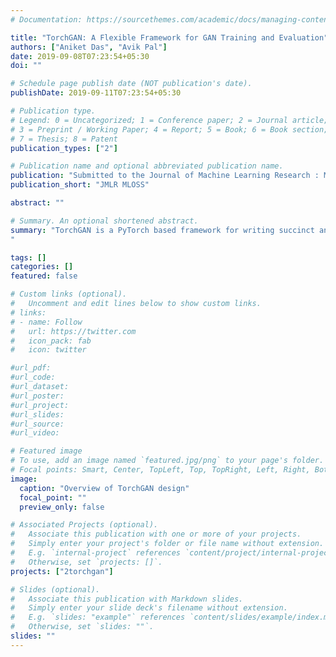 ```yaml
---
# Documentation: https://sourcethemes.com/academic/docs/managing-content/

title: "TorchGAN: A Flexible Framework for GAN Training and Evaluation"
authors: ["Aniket Das", "Avik Pal"]
date: 2019-09-08T07:23:54+05:30
doi: ""

# Schedule page publish date (NOT publication's date).
publishDate: 2019-09-11T07:23:54+05:30

# Publication type.
# Legend: 0 = Uncategorized; 1 = Conference paper; 2 = Journal article;
# 3 = Preprint / Working Paper; 4 = Report; 5 = Book; 6 = Book section;
# 7 = Thesis; 8 = Patent
publication_types: ["2"]

# Publication name and optional abbreviated publication name.
publication: "Submitted to the Journal of Machine Learning Research : Machine Learning Open Source Software"
publication_short: "JMLR MLOSS"

abstract: ""

# Summary. An optional shortened abstract.
summary: "TorchGAN is a PyTorch based framework for writing succinct and comprehensible code for training and evaluation of Generative Adversarial Networks. The framework's modular design allows effortless customization of the model architecture, loss functions, training paradigms, and evaluation metrics and its features bear almost zero overhead over vanilla PyTorch. Currently submitted to *Journal of Machine Learning Research: Machine Learning Open Source Software (JMLR MLOSS)*. An arXiv preprint is available [here](https://arxiv.org/pdf/1909.03410.pdf)
"

tags: []
categories: []
featured: false

# Custom links (optional).
#   Uncomment and edit lines below to show custom links.
# links:
# - name: Follow
#   url: https://twitter.com
#   icon_pack: fab
#   icon: twitter

#url_pdf:
#url_code:
#url_dataset:
#url_poster:
#url_project:
#url_slides:
#url_source:
#url_video:

# Featured image
# To use, add an image named `featured.jpg/png` to your page's folder. 
# Focal points: Smart, Center, TopLeft, Top, TopRight, Left, Right, BottomLeft, Bottom, BottomRight.
image:
  caption: "Overview of TorchGAN design"
  focal_point: ""
  preview_only: false

# Associated Projects (optional).
#   Associate this publication with one or more of your projects.
#   Simply enter your project's folder or file name without extension.
#   E.g. `internal-project` references `content/project/internal-project/index.md`.
#   Otherwise, set `projects: []`.
projects: ["2torchgan"]

# Slides (optional).
#   Associate this publication with Markdown slides.
#   Simply enter your slide deck's filename without extension.
#   E.g. `slides: "example"` references `content/slides/example/index.md`.
#   Otherwise, set `slides: ""`.
slides: ""
---
```



